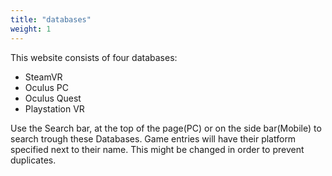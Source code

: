 ```yaml
---
title: "databases"
weight: 1
---
```


This website consists of four databases:
* SteamVR
* Oculus PC
* Oculus Quest
* Playstation VR

Use the Search bar, at the top of the page(PC) or on the side bar(Mobile) to search trough these Databases. Game entries will have their platform specified next to their name. This might be changed in order to prevent duplicates. 
<!--
{{< column >}}
{{< button "/databases/steamvr/" "SteamVR" >}}
{{< /column >}}

{{< column >}}
ㅤ
{{< /column >}}

{{< column >}}
{{< button "/databases/oculuspc" "Oculus PC" >}}{{< button "/docs/oculusquest" "Oculus Quest" >}}
{{< /column >}}

{{< column >}}
ㅤ
{{< /column >}}

{{< column >}}
{{< button "/databases/psvr" "Playstation VR">}}
{{< /column >}}
-->
<!--Please note that the features listed under each theme are independent of each other. That is to say, some features may only be found in one theme and not in both.

That content is better than dummy lorem ipsum 2) That content serves a good real-world demo for this theme 3) Publish more structured docs for each theme which are better than long blocky READMEs 

{{< button "./compose/" "Compose Theme Docs" "mb-1" >}}

{{< button "./clarity/" "Clarity Theme Docs" >}} -->

